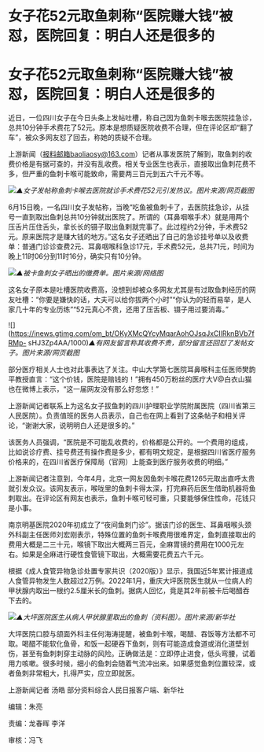 # 女子花52元取鱼刺称“医院赚大钱”被怼，医院回复：明白人还是很多的

# 女子花52元取鱼刺称“医院赚大钱”被怼，医院回复：明白人还是很多的

近日，一位四川女子在今日头条上发帖吐槽，称自己因为鱼刺卡喉去医院挂急诊，总共10分钟手术费花了52元。原本是想质疑医院收费不合理，但在评论区却“翻了车”，被众多网友怼了回去，称她的质疑不合理。

上游新闻（报料邮箱baoliaosy@163.com）记者从事发医院了解到，取鱼刺的收费价格是有据可查的，并没有乱收费。相关专业医生也表示，直接取出鱼刺花费不多，但严重的鱼刺卡喉可能致命，需要两三百元到五六千元不等。

![](https://inews.gtimg.com/om_bt/O0jcmBywxmOrge3qiFwGFFpppMtYImVaP1ausmcyQtSqkAA/1000)_▲女子发帖称鱼刺卡喉去医院就诊手术费花52元引发热议。图片来源/网页截图_

6月15日晚，一名四川女子发帖称，当晚“吃鱼被鱼刺卡了，去医院挂急诊，从挂号一直到取出鱼刺总共10分钟就出医院了。所谓的（耳鼻咽喉手术）就是用两个压舌片压住舌头，拿长长的镊子取出鱼剌就完事了。此过程约2分钟，手术费52元。原来医院才是赚大钱的地方。”这名女子还晒出了自己的急诊挂号单以及收费单：普通门诊诊查费2元、耳鼻咽喉科急诊17元，手术费52元，总共71元，时间为晚上11时06分到11时16分，确实只有10分钟。

![](https://inews.gtimg.com/om_bt/O-tJVenxqGraJR3N_HDZQtOO1UnhY6ls_gdediPfgKGoAAA/1000)_▲被卡鱼刺女子晒出的缴费单。图片来源/网络图_

这名女子原本是吐槽医院收费高，没想到却被众多网友尤其是有过取鱼刺经历的网友吐槽：“你要是嫌快的话，大夫可以给你拔两个小时”“你认为的轻而易举，是人家几十年的专业历练”“52元真心不贵，还用了压舌板、镊子用过要消毒。”

![](https://inews.gtimg.com/om_bt/OKyXMcQYcyMqarAohOJsqJxCIlRknBVb7fRMp-
sHJ3Zp4AA/1000)_▲有网友留言称其收费不贵，部分留言还回怼了发帖女子。图片来源/网页截图_

部分医疗相关人士也对此事表达了关注。中山大学第七医院耳鼻喉科主任医师樊韵平教授直言：“这个价钱，医院是赔钱的！”拥有450万粉丝的医疗大V@白衣山猫也在微博上表示，“这一届网友没有那么好忽悠！”

上游新闻记者联系上为这名女子拔鱼刺的四川护理职业学院附属医院（四川省第三人民医院）。负责值班的医务人员表示，自己也在网上看到了这条帖子和相关评论，“谢谢大家，说明明白人还是很多的。”

该医务人员强调，“医院是不可能乱收费的，价格都是公开的。一个费用的组成，比如说诊疗费、挂号费还有操作费是多少，都有明文规定，是根据四川省医疗服务价格来的，在四川省医疗保障局（官网）上能查到医疗服务收费的明细。”

上游新闻记者注意到，今年4月，北京一网友因鱼刺卡喉花费1265元取出直呼太贵就引发众议。该网友表示，喉咙里的鱼刺卡得太深，打完麻药后医生借助机器将鱼刺取出。在评论区有网友也表示，鱼刺卡喉可轻可重，只要能够保住性命，花钱只是小事。

南京明基医院2020年初成立了“夜间鱼刺门诊”。据该门诊的医生、耳鼻咽喉头颈外科副主任医师刘宏刚表示，特殊位置的鱼刺卡喉费用很难界定，鱼刺直接取出的费用大概是二三十元，喉镜下取出大概两三百元，全麻胃镜的费用在1000元左右。如果是全麻进行硬性食管镜下取出，大概需要花费五六千元。

根据《成人食管异物急诊处置专家共识（2020版）》显示，我国近5年累计报道成人食管异物发生人数超过2万例。2022年1月，重庆大坪医院医生就从一位病人的甲状腺内取出一根约2.5厘米长的鱼刺。据病人回忆，竟是其2年前被卡后喝醋吞下去的。

![](https://inews.gtimg.com/om_bt/OLAgdUM8CRZg7MPdwDBqS1sRR8XTX_2XmF_0SfK7reGhMAA/1000)_▲大坪医院医生从病人甲状腺里取出的鱼刺（资料图）。图片来源/新华社_

大坪医院口腔与颌面外科主任何海涛提醒，被鱼刺卡喉，喝醋、吞饭等方法都不可取。喝醋不能软化鱼骨，和饭一起硬吞下鱼刺，则有可能造成食道或消化道壁划伤，甚至有鱼刺刺穿主动脉的风险。正确做法是：立即停止进食，低头弯腰，试着用力咳嗽。很多时候，细小的鱼刺会随着气流冲出来。如果感觉鱼刺位置较深，或者鱼刺非常粗大，扎得严实，应立即就医。

上游新闻记者 汤皓 部分资料综合人民日报客户端、新华社

编辑：朱亮

责编：龙春晖 李洋

审核：冯飞

